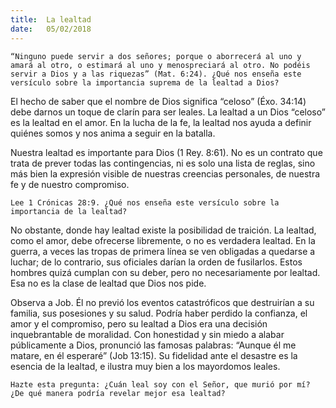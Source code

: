```yaml
---
title:  La lealtad
date:   05/02/2018
---
```


`“Ninguno puede servir a dos señores; porque o aborrecerá al uno y amará al otro, o estimará al uno y menospreciará al otro. No podéis servir a Dios y a las riquezas” (Mat. 6:24). ¿Qué nos enseña este versículo sobre la importancia suprema de la lealtad a Dios?`

El hecho de saber que el nombre de Dios significa “celoso” (Éxo. 34:14) debe darnos un toque de clarín para ser leales. La lealtad a un Dios “celoso” es la lealtad en el amor. En la lucha de la fe, la lealtad nos ayuda a definir quiénes somos y nos anima a seguir en la batalla.
 
Nuestra lealtad es importante para Dios (1 Rey. 8:61). No es un contrato que trata de prever todas las contingencias, ni es solo una lista de reglas, sino más bien la expresión visible de nuestras creencias personales, de nuestra fe y de nuestro compromiso. 

`Lee 1 Crónicas 28:9. ¿Qué nos enseña este versículo sobre la importancia de la lealtad?`

No obstante, donde hay lealtad existe la posibilidad de traición. La lealtad, como el amor, debe ofrecerse libremente, o no es verdadera lealtad. En la guerra, a veces las tropas de primera línea se ven obligadas a quedarse a luchar; de lo contrario, sus oficiales darían la orden de fusilarlos. Estos hombres quizá cumplan con su deber, pero no necesariamente por lealtad. Esa no es la clase de lealtad que Dios nos pide. 

Observa a Job. Él no previó los eventos catastróficos que destruirían a su familia, sus posesiones y su salud. Podría haber perdido la confianza, el amor y el compromiso, pero su lealtad a Dios era una decisión inquebrantable de moralidad. Con honestidad y sin miedo a alabar públicamente a Dios, pronunció las famosas palabras: “Aunque él me matare, en él esperaré” (Job 13:15). Su fidelidad ante el desastre es la esencia de la lealtad, e ilustra muy bien a los mayordomos leales. 

`Hazte esta pregunta: ¿Cuán leal soy con el Señor, que murió por mí? ¿De qué manera podría revelar mejor esa lealtad?`